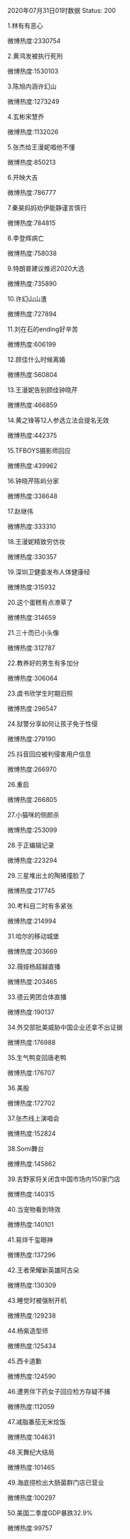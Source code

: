 2020年07月31日01时数据
Status: 200

1.林有有恶心

微博热度:2330754

2.黄鸿发被执行死刑

微博热度:1530103

3.陈旭内涵许幻山

微博热度:1273249

4.玄彬宋慧乔

微博热度:1132026

5.张杰给王漫妮唱他不懂

微博热度:850213

6.开映大吉

微博热度:786777

7.秦昊妈妈劝伊能静谨言慎行

微博热度:784815

8.李登辉病亡

微博热度:758038

9.特朗普建议推迟2020大选

微博热度:735890

10.许幻山山渣

微博热度:727894

11.刘在石的ending好辛苦

微博热度:606199

12.顾佳什么时候离婚

微博热度:560804

13.王漫妮告别顾佳钟晓芹

微博热度:466859

14.黄之锋等12人参选立法会提名无效

微博热度:442375

15.TFBOYS摄影师回应

微博热度:439962

16.钟晓芹陈屿分家

微博热度:338648

17.赵继伟

微博热度:333310

18.王漫妮精致穷仿妆

微博热度:330357

19.深圳卫健委发布人体健康经

微博热度:315932

20.这个蛋糕有点潦草了

微博热度:314659

21.三十而已小头像

微博热度:312787

22.教养好的男生有多加分

微博热度:306064

23.虞书欣学生时期旧照

微博热度:296547

24.狱警分享如何让孩子免于性侵

微博热度:279190

25.抖音回应被判侵害用户信息

微博热度:266970

26.重启

微博热度:266805

27.小猫咪的侧颜杀

微博热度:253099

28.于正编辑记录

微博热度:223294

29.三星堆出土的陶猪撞脸了

微博热度:217745

30.考科目二时有多紧张

微博热度:214994

31.哈尔的移动城堡

微博热度:203669

32.薇娅杨超越直播

微博热度:203465

33.德云男团合体直播

微博热度:190137

34.外交部批美威胁中国企业还拿不出证据

微博热度:176988

35.生气鸭变回唐老鸭

微博热度:176707

36.美股

微博热度:172702

37.张杰线上演唱会

微博热度:152824

38.Somi舞台

微博热度:145862

39.吉野家将关闭含中国市场内150家门店

微博热度:140315

40.当宠物看到特效

微博热度:140101

41.易烊千玺眼神

微博热度:137296

42.王者荣耀新英雄阿古朵

微博热度:130309

43.睡觉时被强制开机

微博热度:129238

44.杨紫造型师

微博热度:125434

45.西卡道歉

微博热度:124590

46.遭男伴下药女子回应检方存疑不捕

微博热度:112059

47.减脂番茄无米烩饭

微博热度:104631

48.天舞纪大结局

微博热度:101465

49.海底捞检出大肠菌群门店已营业

微博热度:100297

50.美国二季度GDP暴跌32.9%

微博热度:99757

